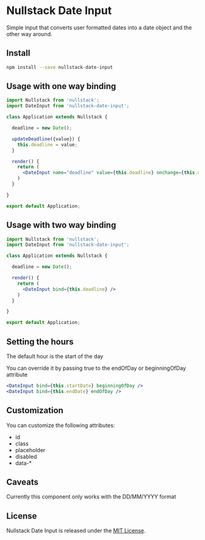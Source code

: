 
# Nullstack Date Input

Simple input that converts user formatted dates into a date object and the other way around.

## Install

```bash
npm install --save nullstack-date-input
```

## Usage with one way binding

```jsx
import Nullstack from 'nullstack';
import DateInput from 'nullstack-date-input';

class Application extends Nullstack {

  deadline = new Date();

  updateDeadline({value}) {
    this.deadline = value;
  }

  render() {
    return (
      <DateInput name="deadline" value={this.deadline} onchange={this.updateDeadline} />
    )
  }

}

export default Application;
```

## Usage with two way binding

```jsx
import Nullstack from 'nullstack';
import DateInput from 'nullstack-date-input';

class Application extends Nullstack {

  deadline = new Date();

  render() {
    return (
      <DateInput bind={this.deadline} />
    )
  }

}

export default Application;
```

## Setting the hours

The default hour is the start of the day

You can override it by passing true to the endOfDay or beginningOfDay attribute

```jsx
<DateInput bind={this.startDate} beginningOfDay />
<DateInput bind={this.endDate} endOfDay />
```

## Customization

You can customize the following attributes:

- id
- class
- placeholder
- disabled
- data-*

## Caveats

Currently this component only works with the DD/MM/YYYY format

## License

Nullstack Date Input is released under the [MIT License](https://opensource.org/licenses/MIT).